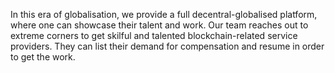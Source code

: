 
In this era of globalisation, we provide a full decentral-globalised platform, where one can showcase their talent and work. Our team reaches out to extreme corners to get skilful and talented blockchain-related service providers. They can list their demand for compensation and resume in order to get the work. 
